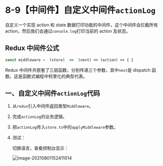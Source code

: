# 8-9【中间件】自定义中间件`actionLog`

自定义一个实现 action 和 state 数据打印功能的中间件，这个中间件会拦截所有 action，然后我们会通过`console.log`打印当前的 action 及状态。



## Redux 中间件公式

```typescript
const middleware =  (store)  =>  (next) => (action) => { }
```

Redux 中间件共嵌套了三层函数，分别传递三个参数，其中`next`是 dispatch 函数。这是函数式编程中柯里化的典型代表。



## 一、自定义中间件`actionLog`代码

1. 从`redux`引入中间件返回类型`Middleware`。

2. 完成`actionLog`的业务逻辑。

3. 把`actionLog`传入`store.ts`中的`applyMiddleware`参数。

4. 测试：

    切换语言，查看控制台显示：

    ![image-20210801152411014](https:cdn.jsdelivr.net/gh/Ethereal-bang/Images/Typora_Images/20210801152411.png)

    
